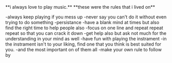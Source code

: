  <html>
  <title>
  the test project
  </title>
   <body>
   **i always love to play music.**
   **these were the rules that i lived on**
   
   -always keep playing if you mess up
   -never say you can't do it without even trying to do something
   -persistance
   -have a blank mind at times but also find the right time to help people also
   -focus on one line and repeat repeat repeat so that you can crack it down
   -get help also but ask not much for the understanding in your mind as well
   -have fun with playing the instrament
   -in the instrament isn't to your liking, find one that you think is best suited for you.
   -and the most important on of them all
   -make your own rule to follow by
   </body>
</html>
   
   
